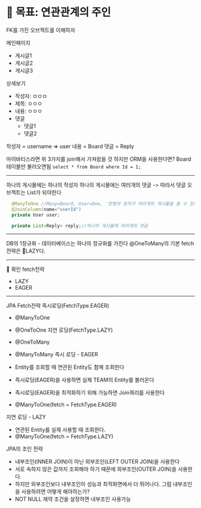 # 🚀 목표: 연관관계의 주인

FK를 가진 오브젝트를 이해하자

메인페이지

- 게시글1
- 게시글2
- 게시글3

상세보기

- 작성자: ㅁㅁㅁ
- 제목: ㅇㅇㅇ
- 내용: ㅇㅇㅇ
- 댓글
  - 댓글1
  - 댓글2

작성자 = username => user
내용 = Board
댓글 = Reply

마이바티스라면 위 3가지를 join해서 가져왔을 것
하지만 ORM을 사용한다면? Board테이블만 불러오면됨
`select * from Board where Id = 1;`

---

하나의 게시물에는 하나의 작성자
하나의 게시물에는 여러개의 댓글
-> 따라서 댓글 오브젝트는 List가 되야한다

```java
  @ManyToOne //Many=Board, User=One, '한명의 유저가 여러개의 게시물을 쓸 수 있다' 라는 의미
  @JoinColumn(name="userId")
  private User user;

  private List<Reply> reply;//하나의 게시물에 여러개의 댓글
```

---

DB의 1정규화 - 데이터베이스는 하나의 정규화를 가진다
@OneToMany의 기본 fetch전략은 🚨LAZY다.

---

🚨 확인
fetch전략

- LAZY
- EAGER

---

JPA Fetch전략
즉시로딩(FetchType.EAGER)

- @ManyToOne
- @OneToOne
  지연 로딩(FetchType.LAZY)
- @OneToMany
- @ManyToMany
  즉시 로딩 - EAGER

- Entity를 조회할 때 연관된 Entity도 함께 조회한다
- 즉시로딩(EAGER)을 사용하면 실체 TEAM의 Entity를 불러온다
- 즉시로딩(EAGER)을 최적화하기 위해 가능하면 Join쿼리를 사용한다
- @ManyToOne(fetch = FetchType.EAGER)

지연 로딩 - LAZY

- 연관된 Entity를 실제 사용할 때 조회한다.
- @ManyToOne(fetch = FetchType.LAZY)

JPA의 조인 전략

- 내부조인(INNER JOIN)이 아닌 외부조인(LEFT OUTER JOIN)을 사용한다
- 서로 속하지 않은 값까지 조회해야 하기 때문에 외부조인(OUTER JOIN)을 사용한다.
- 하지만 외부조인보다 내부조인이 성능과 최적화면에서 더 뛰어나다.
  그럼 내부조인을 사용하려면 어떻게 해야하는가?
- NOT NULL 제약 조건을 설정하면 내부조인 사용가능
